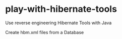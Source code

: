 # play-with-hibernate-tools
Use reverse engineering Hibernate Tools with Java

Create hbm.xml files from a Database
